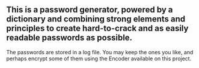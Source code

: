 This is a password generator, powered by a dictionary and combining strong elements and principles to create hard-to-crack and as easily
readable passwords as possible.
------------------------------------------------------------------------------------------------------------------------------------------------
The passwords are stored in a log file. You may keep the ones you like, and perhaps encrypt some of them using the Encoder available on this
project.
